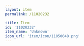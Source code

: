 ```yaml
---
layout: item
permalink: /11020232

title: Item
id: '11020232'
item_name: 'Unknown'
icon_url: 'item/icon/11050048.png'
---
```

